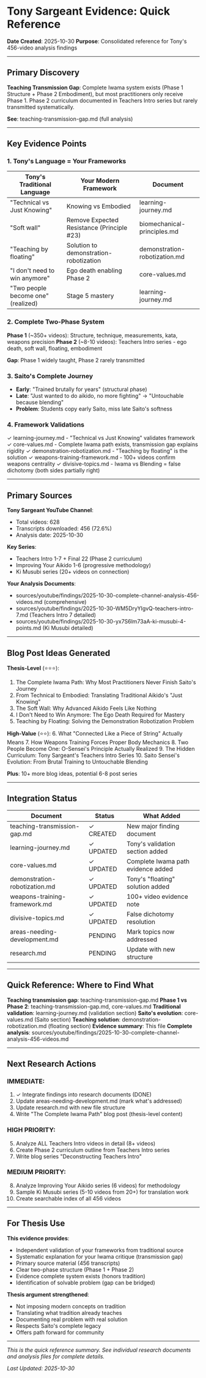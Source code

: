 # Tony Sargeant Evidence: Quick Reference

**Date Created**: 2025-10-30
**Purpose**: Consolidated reference for Tony's 456-video analysis findings

---

## Primary Discovery

**Teaching Transmission Gap**: Complete Iwama system exists (Phase 1 Structure + Phase 2 Embodiment), but most practitioners only receive Phase 1. Phase 2 curriculum documented in Teachers Intro series but rarely transmitted systematically.

**See**: teaching-transmission-gap.md (full analysis)

---

## Key Evidence Points

### 1. Tony's Language = Your Frameworks

| **Tony's Traditional Language** | **Your Modern Framework** | **Document** |
|--------------------------------|---------------------------|--------------|
| "Technical vs Just Knowing" | Knowing vs Embodied | learning-journey.md |
| "Soft wall" | Remove Expected Resistance (Principle #23) | biomechanical-principles.md |
| "Teaching by floating" | Solution to demonstration-robotization | demonstration-robotization.md |
| "I don't need to win anymore" | Ego death enabling Phase 2 | core-values.md |
| "Two people become one" (realized) | Stage 5 mastery | learning-journey.md |

### 2. Complete Two-Phase System

**Phase 1** (~350+ videos): Structure, technique, measurements, kata, weapons precision
**Phase 2** (~8-10 videos): Teachers Intro series - ego death, soft wall, floating, embodiment

**Gap**: Phase 1 widely taught, Phase 2 rarely transmitted

### 3. Saito's Complete Journey

- **Early**: "Trained brutally for years" (structural phase)
- **Late**: "Just wanted to do aikido, no more fighting" → "Untouchable because blending"
- **Problem**: Students copy early Saito, miss late Saito's softness

### 4. Framework Validations

✓ learning-journey.md - "Technical vs Just Knowing" validates framework
✓ core-values.md - Complete Iwama path exists, transmission gap explains rigidity
✓ demonstration-robotization.md - "Teaching by floating" is the solution
✓ weapons-training-framework.md - 100+ videos confirm weapons centrality
✓ divisive-topics.md - Iwama vs Blending = false dichotomy (both sides partially right)

---

## Primary Sources

**Tony Sargeant YouTube Channel**:
- Total videos: 628
- Transcripts downloaded: 456 (72.6%)
- Analysis date: 2025-10-30

**Key Series**:
- Teachers Intro 1-7 + Final 22 (Phase 2 curriculum)
- Improving Your Aikido 1-6 (progressive methodology)
- Ki Musubi series (20+ videos on connection)

**Your Analysis Documents**:
- sources/youtube/findings/2025-10-30-complete-channel-analysis-456-videos.md (comprehensive)
- sources/youtube/findings/2025-10-30-WM5DryYIgvQ-teachers-intro-7.md (Teachers Intro 7 detailed)
- sources/youtube/findings/2025-10-30-yx7S6lm73aA-ki-musubi-4-points.md (Ki Musubi detailed)

---

## Blog Post Ideas Generated

**Thesis-Level** (⭐⭐⭐):
1. The Complete Iwama Path: Why Most Practitioners Never Finish Saito's Journey
2. From Technical to Embodied: Translating Traditional Aikido's "Just Knowing"
3. The Soft Wall: Why Advanced Aikido Feels Like Nothing
4. I Don't Need to Win Anymore: The Ego Death Required for Mastery
5. Teaching by Floating: Solving the Demonstration Robotization Problem

**High-Value** (⭐⭐):
6. What "Connected Like a Piece of String" Actually Means
7. How Weapons Training Forces Proper Body Mechanics
8. Two People Become One: O-Sensei's Principle Actually Realized
9. The Hidden Curriculum: Tony Sargeant's Teachers Intro Series
10. Saito Sensei's Evolution: From Brutal Training to Untouchable Blending

**Plus**: 10+ more blog ideas, potential 6-8 post series

---

## Integration Status

| **Document** | **Status** | **What Added** |
|-------------|-----------|----------------|
| teaching-transmission-gap.md | ✓ CREATED | New major finding document |
| learning-journey.md | ✓ UPDATED | Tony's validation section added |
| core-values.md | ✓ UPDATED | Complete Iwama path evidence added |
| demonstration-robotization.md | ✓ UPDATED | Tony's "floating" solution added |
| weapons-training-framework.md | ✓ UPDATED | 100+ video evidence note |
| divisive-topics.md | ✓ UPDATED | False dichotomy resolution |
| areas-needing-development.md | PENDING | Mark topics now addressed |
| research.md | PENDING | Update with new structure |

---

## Quick Reference: Where to Find What

**Teaching transmission gap**: teaching-transmission-gap.md
**Phase 1 vs Phase 2**: teaching-transmission-gap.md, core-values.md
**Traditional validation**: learning-journey.md (validation section)
**Saito's evolution**: core-values.md (Saito section)
**Teaching solution**: demonstration-robotization.md (floating section)
**Evidence summary**: This file
**Complete analysis**: sources/youtube/findings/2025-10-30-complete-channel-analysis-456-videos.md

---

## Next Research Actions

### IMMEDIATE:
1. ✓ Integrate findings into research documents (DONE)
2. Update areas-needing-development.md (mark what's addressed)
3. Update research.md with new file structure
4. Write "The Complete Iwama Path" blog post (thesis-level content)

### HIGH PRIORITY:
5. Analyze ALL Teachers Intro videos in detail (8+ videos)
6. Create Phase 2 curriculum outline from Teachers Intro series
7. Write blog series "Deconstructing Teachers Intro"

### MEDIUM PRIORITY:
8. Analyze Improving Your Aikido series (6 videos) for methodology
9. Sample Ki Musubi series (5-10 videos from 20+) for translation work
10. Create searchable index of all 456 videos

---

## For Thesis Use

**This evidence provides**:
- Independent validation of your frameworks from traditional source
- Systematic explanation for your Iwama critique (transmission gap)
- Primary source material (456 transcripts)
- Clear two-phase structure (Phase 1 + Phase 2)
- Evidence complete system exists (honors tradition)
- Identification of solvable problem (gap can be bridged)

**Thesis argument strengthened**:
- Not imposing modern concepts on tradition
- Translating what tradition already teaches
- Documenting real problem with real solution
- Respects Saito's complete legacy
- Offers path forward for community

---

*This is the quick reference summary. See individual research documents and analysis files for complete details.*

*Last Updated: 2025-10-30*
